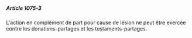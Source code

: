 ##### Article 1075-3

L'action en complément de part pour cause de lésion ne peut être exercée contre les donations-partages et les testaments-partages.

